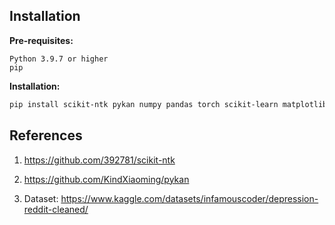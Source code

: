 ## Installation
 
**Pre-requisites:**

```
Python 3.9.7 or higher
pip
```

**Installation:**
```bash
pip install scikit-ntk pykan numpy pandas torch scikit-learn matplotlib
```

## References
1. https://github.com/392781/scikit-ntk

2. https://github.com/KindXiaoming/pykan

3. Dataset: https://www.kaggle.com/datasets/infamouscoder/depression-reddit-cleaned/

